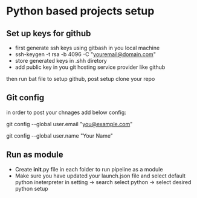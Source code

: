 # Python based projects setup

## Set up keys for github
- first generate ssh keys using gitbash  in you local machine 
- ssh-keygen -t rsa -b 4096 -C "youremail@domain.com"
- store generated keys in .shh diretory 
- add public key in you git hosting service provider like github

then run bat file to setup github, post setup clone your repo

## Git config
in order to post your chnages add below config:

git config --global user.email "you@example.com"

git config --global user.name "Your Name"

## Run as module
- Create __init__.py file in each folder to run pipeline as a module
- Make sure you have updated your launch.json file and select default python ineterpreter in setting -> search select python -> select desired python setup
